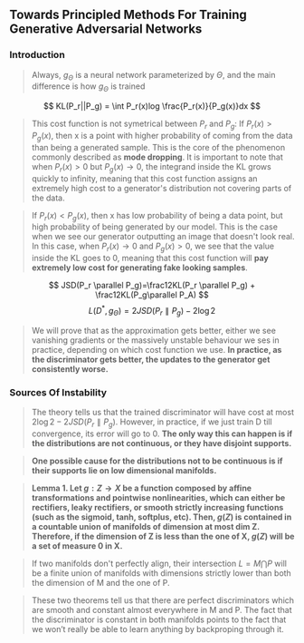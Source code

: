 ## Towards Principled Methods For Training Generative Adversarial Networks
### Introduction
> Always, $g_\Theta$ is a neural network parameterized by $\Theta$, and the main difference is how $g_\Theta$ is trained

$$
KL(P_r||P_g) = \int P_r(x)log \frac{P_r(x)}{P_g(x)}dx
$$

> This cost function is not symetrical between $P_r$ and $P_g$:
> If $P_r(x) \gt P_g(x)$, then x is a point with higher probability of coming from the data than being a generated sample. This is the core of the phenomenon commonly described as **mode dropping**. It is important to note that when $P_r(x)>0$ but $P_g(x)\rightarrow0$, the integrand inside the KL grows quickly to infinity, meaning that this cost function assigns an extremely high cost to a generator's distribution not covering parts of the data.

> If $P_r(x)<P_g(x)$, then x has low probability of being a data point, but high probability of being generated by our model. This is the case when we see our generator outputting an image that doesn't look real. In this case, when $P_r(x)\rightarrow0$ and $P_g(x)>0$, we see that the value inside the KL goes to 0, meaning that this cost function will **pay extremely low cost for generating fake looking samples**.

$$
JSD(P_r \parallel P_g)=\frac12KL(P_r \parallel P_g) + \frac12KL(P_g\parallel P_A)
$$
$$
L(D^*, g_\Theta) = 2JSD(P_r \parallel P_g) - 2\log2
$$

> We will prove that as the approximation gets better, either we see vanishing gradients or the massively unstable behaviour we ses in practice, depending on which cost function we use.
> **In practice, as the discriminator gets better, the updates to the generator get consistently worse.**

### Sources Of Instability
> The theory tells us that the trained discriminator will have cost at most $2\log2-2JSD(P_r\parallel P_g)$. However, in practice, if we just train D till convergence, its error will go to 0. **The only way this can happen is if the distributions are not continuous, or they have disjoint supports.**

> **One possible cause for the distributions not to be continuous is if their supports lie on low dimensional manifolds.**

> **Lemma 1. Let $g: Z \rightarrow X$ be a function composed by affine transformations and pointwise nonlinearities, which can either be rectifiers, leaky rectifiers, or smooth strictly increasing functions (such as the sigmoid, tanh, softplus, etc). Then, $g(Z)$ is contained in a countable union of manifolds of dimension at most dim Z. Therefore, if the dimension of Z is less than the one of X, $g(Z)$ will be a set of measure 0 in X.**

> If two manifolds don't perfectly align, their intersection $L=M \bigcap P$ will be a finite union of manifolds with dimensions strictly lower than both the dimension of M and the one of P.

> These two theorems tell us that there are perfect discriminators which are smooth and constant almost everywhere in M and P. The fact that the discriminator is constant in both manifolds points to the fact that we won’t really be able to learn anything by backproping through it.
